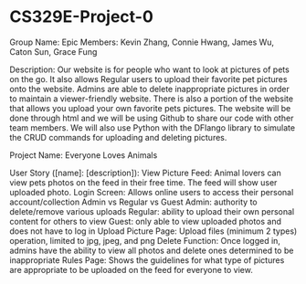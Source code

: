 # CS329E-Project-0

Group Name: Epic
Members: Kevin Zhang, Connie Hwang, James Wu, Caton Sun, Grace Fung

Description: Our website is for people who want to look at pictures of pets on the go. It also allows Regular users to upload their favorite pet pictures onto the website. Admins are able to delete inappropriate pictures in order to maintain a viewer-friendly website. There is also a portion of the website that allows you upload your own favorite pets pictures. The website will be done through html and we will be using Github to share our code with other team members. We will also use Python with the DFlango library to simulate the CRUD commands for uploading and deleting pictures. 

Project Name: Everyone Loves Animals

User Story ([name]: [description]):
View Picture Feed: Animal lovers can view pets photos on the feed in their free time. The feed will show user uploaded photo.
Login Screen: Allows online users to access their personal account/collection 
Admin vs Regular vs Guest 
Admin: authority to delete/remove various uploads
Regular: ability to upload their own personal content for others to view
Guest: only able to view uploaded photos and does not have to log in
Upload Picture Page: Upload files (minimum 2 types) operation, limited to jpg, jpeg, and png
Delete Function: Once logged in, admins have the ability to view all photos and delete ones determined to be inappropriate
Rules Page: Shows the guidelines for what type of pictures are appropriate to be uploaded on the feed for everyone to view.
